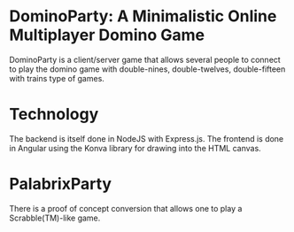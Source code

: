 # DominoParty: A Minimalistic Online Multiplayer Domino Game

DominoParty is a client/server game that allows several people to connect to play the domino game with double-nines, double-twelves, double-fifteen with trains type of games. 

# Technology

The backend is itself done in NodeJS with Express.js. The frontend is done in Angular using the Konva library for drawing into the HTML canvas.

# PalabrixParty

There is a proof of concept conversion that allows one to play a Scrabble(TM)-like game.
